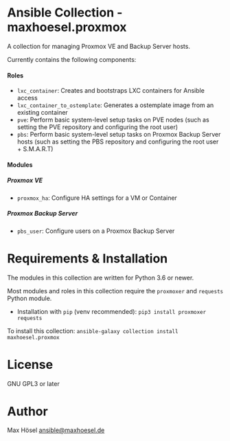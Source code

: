 # Ansible Collection - maxhoesel.proxmox

A collection for managing Proxmox VE and Backup Server hosts.

Currently contains the following components:

#### Roles

- `lxc_container`: Creates and bootstraps LXC containers for Ansible access
- `lxc_container_to_ostemplate`: Generates a ostemplate image from an existing container
- `pve`: Perform basic system-level setup tasks on PVE nodes (such as setting the PVE repository and configuring the root user)
- `pbs`: Perform basic system-level setup tasks on Proxmox Backup Server hosts (such as setting the PBS repository and configuring the root user + S.M.A.R.T)

#### Modules

##### Proxmox VE
- `proxmox_ha`: Configure HA settings for a VM or Container

##### Proxmox Backup Server
- `pbs_user`: Configure users on a Proxmox Backup Server


# Requirements & Installation

The modules in this collection are written for Python 3.6 or newer.

Most modules and roles in this collection require the `proxmoxer` and `requests` Python module.

- Installation with `pip` (venv recommended): `pip3 install proxmoxer requests`

To install this collection: `ansible-galaxy collection install maxhoesel.proxmox`

# License

GNU GPL3 or later

# Author

Max Hösel <ansible@maxhoesel.de>
